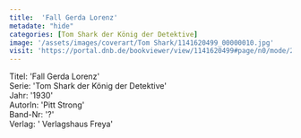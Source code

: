 ```yaml
---
title:  'Fall Gerda Lorenz'
metadate: "hide"
categories: [Tom Shark der König der Detektive]
image: '/assets/images/coverart/Tom Shark/1141620499_00000010.jpg'
visit: 'https://portal.dnb.de/bookviewer/view/1141620499#page/n0/mode/2up'
---
```

Titel: 'Fall Gerda Lorenz' <br>
Serie: 'Tom Shark der König der Detektive' <br>
Jahr: '1930' <br>
AutorIn: 'Pitt Strong' <br>
Band-Nr: '?' <br>
Verlag: ' Verlagshaus Freya'